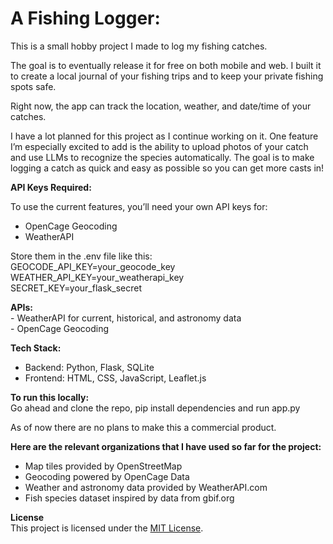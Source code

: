 # A **Fishing Logger:**<br/>
  This is a small hobby project I made to log my fishing catches.
  
  The goal is to eventually release it for free on both mobile and web. I built it to create a local journal of your fishing trips and to keep your private fishing spots safe.
  
  Right now, the app can track the location, weather, and date/time of your catches.
  
  I have a lot planned for this project as I continue working on it. One feature I’m especially excited to add is the ability to upload photos of your catch and use LLMs to recognize the species automatically. The goal is to make logging a catch as quick and easy as possible so you can get more casts in!

**API Keys Required:**

  To use the current features, you’ll need your own API keys for:<br/>
  - OpenCage Geocoding<br/>
  - WeatherAPI
  
  Store them in the .env file like this:<br/>
  GEOCODE_API_KEY=your_geocode_key<br/>
  WEATHER_API_KEY=your_weatherapi_key<br/>
  SECRET_KEY=your_flask_secret<br/>

**APIs:**<br/>
	- WeatherAPI for current, historical, and astronomy data<br/>
	- OpenCage Geocoding

**Tech Stack:**<br/>
  - Backend: Python, Flask, SQLite<br/>
  - Frontend: HTML, CSS, JavaScript, Leaflet.js

**To run this locally:**<br/>
  Go ahead and clone the repo, pip install dependencies and run app.py

As of now there are no plans to make this a commercial product.

**Here are the relevant organizations that I have used so far for the project:**<br/>
  - Map tiles provided by OpenStreetMap<br/>
  - Geocoding powered by OpenCage Data<br/>
  - Weather and astronomy data provided by WeatherAPI.com<br/>
  - Fish species dataset inspired by data from gbif.org

**License**</br>
This project is licensed under the [MIT License](LICENSE).


